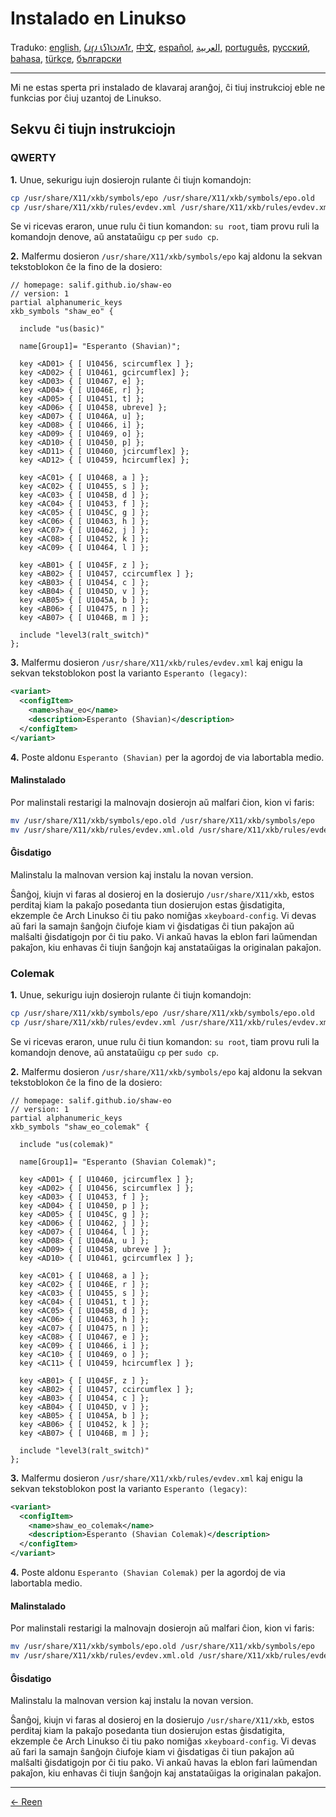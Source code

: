 # Instalado en Linukso

Traduko: [english](LINUX.md), [𐑖𐑨𐑝𐑨 𐑧𐑕𐑐𐑧𐑮𐑨𐑵𐑑𐑩](LINUX.eo_shaw.md), [中文](LINUX.zh-CN.md), [español](LINUX.es.md), [العربية](LINUX.ar.md), [português](LINUX.pt.md), [русский](LINUX.ru.md), [bahasa](LINUX.id.md), [türkçe](LINUX.tr.md), [български](LINUX.bg.md)

---

Mi ne estas sperta pri instalado de klavaraj aranĝoj, ĉi tiuj instrukcioj eble ne funkcias por ĉiuj uzantoj de Linukso.

## Sekvu ĉi tiujn instrukciojn

### QWERTY

**1.** Unue, sekurigu iujn dosierojn rulante ĉi tiujn komandojn:

```bash
cp /usr/share/X11/xkb/symbols/epo /usr/share/X11/xkb/symbols/epo.old
cp /usr/share/X11/xkb/rules/evdev.xml /usr/share/X11/xkb/rules/evdev.xml.old
```

Se vi ricevas eraron, unue rulu ĉi tiun komandon: `su root`, tiam provu ruli la komandojn denove, aŭ anstataŭigu `cp` per `sudo cp`.

**2.** Malfermu dosieron `/usr/share/X11/xkb/symbols/epo` kaj aldonu la sekvan tekstoblokon ĉe la fino de la dosiero:

```
// homepage: salif.github.io/shaw-eo
// version: 1
partial alphanumeric_keys
xkb_symbols "shaw_eo" {

  include "us(basic)"

  name[Group1]= "Esperanto (Shavian)";

  key <AD01> { [ U10456, scircumflex ] };
  key <AD02> { [ U10461, gcircumflex] };
  key <AD03> { [ U10467, e] };
  key <AD04> { [ U1046E, r] };
  key <AD05> { [ U10451, t] };
  key <AD06> { [ U10458, ubreve] };
  key <AD07> { [ U1046A, u] };
  key <AD08> { [ U10466, i] };
  key <AD09> { [ U10469, o] };
  key <AD10> { [ U10450, p] };
  key <AD11> { [ U10460, jcircumflex] };
  key <AD12> { [ U10459, hcircumflex] };

  key <AC01> { [ U10468, a ] };
  key <AC02> { [ U10455, s ] };
  key <AC03> { [ U1045B, d ] };
  key <AC04> { [ U10453, f ] };
  key <AC05> { [ U1045C, g ] };
  key <AC06> { [ U10463, h ] };
  key <AC07> { [ U10462, j ] };
  key <AC08> { [ U10452, k ] };
  key <AC09> { [ U10464, l ] };

  key <AB01> { [ U1045F, z ] };
  key <AB02> { [ U10457, ccircumflex ] };
  key <AB03> { [ U10454, c ] };
  key <AB04> { [ U1045D, v ] };
  key <AB05> { [ U1045A, b ] };
  key <AB06> { [ U10475, n ] };
  key <AB07> { [ U1046B, m ] };

  include "level3(ralt_switch)"
};
```

**3.** Malfermu dosieron `/usr/share/X11/xkb/rules/evdev.xml` kaj enigu la sekvan tekstoblokon post la varianto `Esperanto (legacy)`:

```xml
<variant>
  <configItem>
    <name>shaw_eo</name>
    <description>Esperanto (Shavian)</description>
  </configItem>
</variant>
```

**4.** Poste aldonu `Esperanto (Shavian)` per la agordoj de via labortabla medio.

#### Malinstalado

Por malinstali restarigi la malnovajn dosierojn aŭ malfari ĉion, kion vi faris:

```bash
mv /usr/share/X11/xkb/symbols/epo.old /usr/share/X11/xkb/symbols/epo
mv /usr/share/X11/xkb/rules/evdev.xml.old /usr/share/X11/xkb/rules/evdev.xml
```

#### Ĝisdatigo

Malinstalu la malnovan version kaj instalu la novan version.

Ŝanĝoj, kiujn vi faras al dosieroj en la dosierujo `/usr/share/X11/xkb`, estos perditaj kiam la pakaĵo posedanta tiun dosierujon estas ĝisdatigita, ekzemple ĉe Arch Linukso ĉi tiu pako nomiĝas `xkeyboard-config`. Vi devas aŭ fari la samajn ŝanĝojn ĉiufoje kiam vi ĝisdatigas ĉi tiun pakaĵon aŭ malŝalti ĝisdatigojn por ĉi tiu pako. Vi ankaŭ havas la eblon fari laŭmendan pakaĵon, kiu enhavas ĉi tiujn ŝanĝojn kaj anstataŭigas la originalan pakaĵon.

### Colemak

**1.** Unue, sekurigu iujn dosierojn rulante ĉi tiujn komandojn:

```bash
cp /usr/share/X11/xkb/symbols/epo /usr/share/X11/xkb/symbols/epo.old
cp /usr/share/X11/xkb/rules/evdev.xml /usr/share/X11/xkb/rules/evdev.xml.old
```

Se vi ricevas eraron, unue rulu ĉi tiun komandon: `su root`, tiam provu ruli la komandojn denove, aŭ anstataŭigu `cp` per `sudo cp`.

**2.** Malfermu dosieron `/usr/share/X11/xkb/symbols/epo` kaj aldonu la sekvan tekstoblokon ĉe la fino de la dosiero:

```
// homepage: salif.github.io/shaw-eo
// version: 1
partial alphanumeric_keys
xkb_symbols "shaw_eo_colemak" {

  include "us(colemak)"

  name[Group1]= "Esperanto (Shavian Colemak)";

  key <AD01> { [ U10460, jcircumflex ] };
  key <AD02> { [ U10456, scircumflex ] };
  key <AD03> { [ U10453, f ] };
  key <AD04> { [ U10450, p ] };
  key <AD05> { [ U1045C, g ] };
  key <AD06> { [ U10462, j ] };
  key <AD07> { [ U10464, l ] };
  key <AD08> { [ U1046A, u ] };
  key <AD09> { [ U10458, ubreve ] };
  key <AD10> { [ U10461, gcircumflex ] };

  key <AC01> { [ U10468, a ] };
  key <AC02> { [ U1046E, r ] };
  key <AC03> { [ U10455, s ] };
  key <AC04> { [ U10451, t ] };
  key <AC05> { [ U1045B, d ] };
  key <AC06> { [ U10463, h ] };
  key <AC07> { [ U10475, n ] };
  key <AC08> { [ U10467, e ] };
  key <AC09> { [ U10466, i ] };
  key <AC10> { [ U10469, o ] };
  key <AC11> { [ U10459, hcircumflex ] };

  key <AB01> { [ U1045F, z ] };
  key <AB02> { [ U10457, ccircumflex ] };
  key <AB03> { [ U10454, c ] };
  key <AB04> { [ U1045D, v ] };
  key <AB05> { [ U1045A, b ] };
  key <AB06> { [ U10452, k ] };
  key <AB07> { [ U1046B, m ] };

  include "level3(ralt_switch)"
};
```

**3.** Malfermu dosieron `/usr/share/X11/xkb/rules/evdev.xml` kaj enigu la sekvan tekstoblokon post la varianto `Esperanto (legacy)`:

```xml
<variant>
  <configItem>
    <name>shaw_eo_colemak</name>
    <description>Esperanto (Shavian Colemak)</description>
  </configItem>
</variant>
```

**4.** Poste aldonu `Esperanto (Shavian Colemak)` per la agordoj de via labortabla medio.

#### Malinstalado

Por malinstali restarigi la malnovajn dosierojn aŭ malfari ĉion, kion vi faris:

```bash
mv /usr/share/X11/xkb/symbols/epo.old /usr/share/X11/xkb/symbols/epo
mv /usr/share/X11/xkb/rules/evdev.xml.old /usr/share/X11/xkb/rules/evdev.xml
```

#### Ĝisdatigo

Malinstalu la malnovan version kaj instalu la novan version.

Ŝanĝoj, kiujn vi faras al dosieroj en la dosierujo `/usr/share/X11/xkb`, estos perditaj kiam la pakaĵo posedanta tiun dosierujon estas ĝisdatigita, ekzemple ĉe Arch Linukso ĉi tiu pako nomiĝas `xkeyboard-config`. Vi devas aŭ fari la samajn ŝanĝojn ĉiufoje kiam vi ĝisdatigas ĉi tiun pakaĵon aŭ malŝalti ĝisdatigojn por ĉi tiu pako. Vi ankaŭ havas la eblon fari laŭmendan pakaĵon, kiu enhavas ĉi tiujn ŝanĝojn kaj anstataŭigas la originalan pakaĵon.

---

[← Reen](./README.eo.md)
